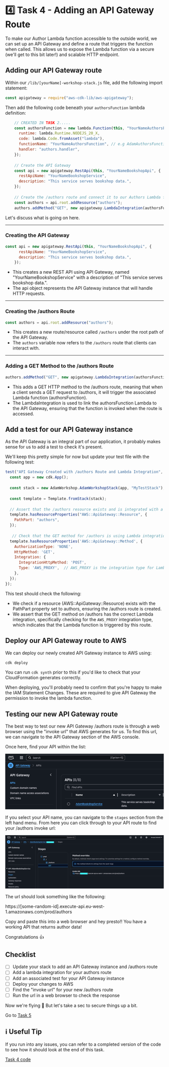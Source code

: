 # 4️⃣ Task 4 - Adding an API Gateway Route
To make our Author Lambda function accessible to the outside world, we can set up an API Gateway and define a route that triggers the function when called. This allows us to expose the Lambda function via a secure (we'll get to this bit later!) and scalable HTTP endpoint.

## Adding our API Gateway route
Within our `/lib/[yourName]-workshop-stack.js` file, add the following import statement:

```js
const apigateway = require("aws-cdk-lib/aws-apigateway");
```

Then add the following code beneath your `authorsFunction` lambda definition:

```js
    // CREATED IN TASK 2.....
    const authorsFunction = new lambda.Function(this, "YourNameAuthorsFunction", {
      runtime: lambda.Runtime.NODEJS_20_X,
      code: lambda.Code.fromAsset("lambda"),
      functionName: "YourNameAuthorsFunction", // e.g AdamAuthorsFunction
      handler: "authors.handler",
    });

    // Create the API Gateway
    const api = new apigateway.RestApi(this, "YourNameBookshopApi", {
      restApiName: "YourNameBookshopService",
      description: "This service serves bookshop data.",
    });

    // Create the /authors route and connect it to our Authors Lambda function
    const authors = api.root.addResource("authors");
    authors.addMethod("GET", new apigateway.LambdaIntegration(authorsFunction));
```

Let's discuss what is going on here.

---

### Creating the API Gateway

```js
const api = new apigateway.RestApi(this, "YourNameBookshopApi", {
      restApiName: "YourNameBookshopService",
      description: "This service serves bookshop data.",
    });
```
- This creates a new REST API using API Gateway, named "YourNameBookshopService" with a description of "This service serves bookshop data.".
- The api object represents the API Gateway instance that will handle HTTP requests.

 ---

### Creating the /authors Route

```js
const authors = api.root.addResource("authors");
```
- This creates a new route/resource called `/authors` under the root path of the API Gateway.
- The `authors` variable now refers to the `/authors` route that clients can interact with.

 ---

### Adding a GET Method to the /authors Route

```js
authors.addMethod("GET", new apigateway.LambdaIntegration(authorsFunction));
```
- This adds a GET HTTP method to the /authors route, meaning that when a client sends a GET request to /authors, it will trigger the associated Lambda function (authorsFunction).
- The LambdaIntegration is used to link the authorsFunction Lambda to the API Gateway, ensuring that the function is invoked when the route is accessed.

## Add a test for our API Gateway instance
As the API Gateway is an integral part of our application, it probably makes sense for us to add a test to check it's present.

We'll keep this pretty simple for now but update your test file with the following test:

```js
test("API Gateway Created with /authors Route and Lambda Integration", () => {
  const app = new cdk.App();

  const stack = new AdamWorkshop.AdamWorkshopStack(app, "MyTestStack");

  const template = Template.fromStack(stack);

  // Assert that the /authors resource exists and is integrated with a Lambda function
  template.hasResourceProperties("AWS::ApiGateway::Resource", {
    PathPart: "authors",
  });

   // Check that the GET method for /authors is using Lambda integration
  template.hasResourceProperties('AWS::ApiGateway::Method', {
    AuthorizationType: 'NONE',
    HttpMethod: 'GET',
    Integration: {
      IntegrationHttpMethod: 'POST',
      Type: 'AWS_PROXY',  // AWS_PROXY is the integration type for Lambda functions
    },
  });
});
```

This test should check the following:
- We check if a resource (AWS::ApiGateway::Resource) exists with the PathPart property set to authors, ensuring the /authors route is created.
- We assert that the GET method on /authors has the correct Lambda integration, specifically checking for the `AWS_PROXY` integration type, which indicates that the Lambda function is triggered by this route.

## Deploy our API Gateway route to AWS
We can deploy our newly created API Gateway instance to AWS using:

```sh
cdk deploy
```

You can run `cdk synth` prior to this if you'd like to check that your CloudFormation generates correctly.

When deploying, you'll probably need to confirm that you're happy to make the IAM Statement Changes. These are required to give API Gateway the permission to invoke the lambda function.

## Testing our new API Gateway route
The best way to test our new API Gateway /authors route is through a web browser using the "invoke url" that AWS generates for us. To find this url, we can navigate to the API Gateway section of the AWS console.

Once here, find your API within the list:

![Api Gateway List](../images/api-gateway.png)

If you select your API name, you can navigate to the `stages` section from the left hand menu. From here you can click through to your API route to find your /authors invoke url:

![Invoke url](../images/invoke-url.png)

The url should look something like the following:

https://[some-random-id].execute-api.eu-west-1.amazonaws.com/prod/authors

Copy and paste this into a web browser and hey presto!! You have a working API that returns author data!

Congratulations 👍

## Checklist
- [ ] Update your stack to add an API Gateway instance and /authors route
- [ ] Add a lambda integration for your authors route
- [ ] Add an associated test for your API Gateway instance
- [ ] Deploy your changes to AWS
- [ ] Find the "invoke url" for your new /authors route
- [ ] Run the url in a web browser to check the response

Now we're flying 🚀 But let's take a sec to secure things up a bit.

Go to [Task 5](005-task-5.md)

## ℹ️ Useful Tip
If you run into any issues, you can refer to a completed version of the code to see how it should look at the end of this task.

[Task 4 code](https://github.com/ajroberts10/cdk-workshop-1/tree/004-task-4)
